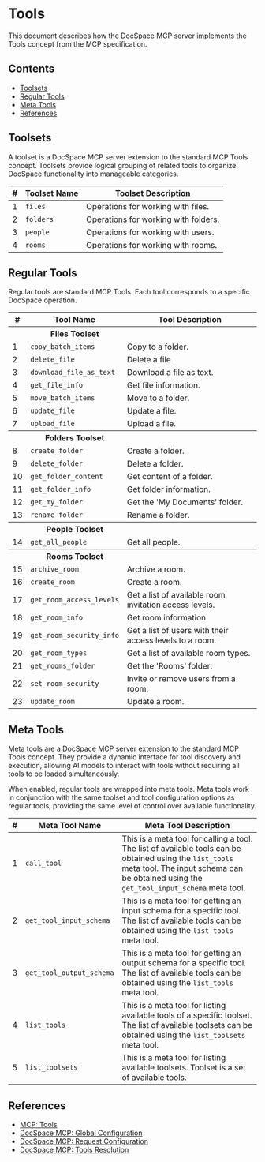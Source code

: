 # Tools

This document describes how the DocSpace MCP server implements the Tools concept
from the MCP specification.

## Contents

- [Toolsets](#toolsets)
- [Regular Tools](#regular-tools)
- [Meta Tools](#meta-tools)
- [References](#references)

## Toolsets

A toolset is a DocSpace MCP server extension to the standard MCP Tools concept.
Toolsets provide logical grouping of related tools to organize
DocSpace functionality into manageable categories.

<!--generate toolsets-start-->

| #   | Toolset Name | Toolset Description                  |
| --- | ------------ | ------------------------------------ |
| 1   | `files`      | Operations for working with files.   |
| 2   | `folders`    | Operations for working with folders. |
| 3   | `people`     | Operations for working with users.   |
| 4   | `rooms`      | Operations for working with rooms.   |

<!--generate toolsets-end-->

## Regular Tools

Regular tools are standard MCP Tools. Each tool corresponds to a specific
DocSpace operation.

<!--generate tools-start-->

<table>
<thead>
<tr><th>#</th><th>Tool Name</th><th>Tool Description</th></tr>
</thead>
<tbody>
<tr><td></td><th scope="rowgroup">Files Toolset</th><td></td></tr>
<tr><td>1</td><td><code>copy_batch_items</code></td><td>Copy to a folder.</td></tr>
<tr><td>2</td><td><code>delete_file</code></td><td>Delete a file.</td></tr>
<tr><td>3</td><td><code>download_file_as_text</code></td><td>Download a file as text.</td></tr>
<tr><td>4</td><td><code>get_file_info</code></td><td>Get file information.</td></tr>
<tr><td>5</td><td><code>move_batch_items</code></td><td>Move to a folder.</td></tr>
<tr><td>6</td><td><code>update_file</code></td><td>Update a file.</td></tr>
<tr><td>7</td><td><code>upload_file</code></td><td>Upload a file.</td></tr>
</tbody>
<tbody>
<tr><td></td><th scope="rowgroup">Folders Toolset</th><td></td></tr>
<tr><td>8</td><td><code>create_folder</code></td><td>Create a folder.</td></tr>
<tr><td>9</td><td><code>delete_folder</code></td><td>Delete a folder.</td></tr>
<tr><td>10</td><td><code>get_folder_content</code></td><td>Get content of a folder.</td></tr>
<tr><td>11</td><td><code>get_folder_info</code></td><td>Get folder information.</td></tr>
<tr><td>12</td><td><code>get_my_folder</code></td><td>Get the 'My Documents' folder.</td></tr>
<tr><td>13</td><td><code>rename_folder</code></td><td>Rename a folder.</td></tr>
</tbody>
<tbody>
<tr><td></td><th scope="rowgroup">People Toolset</th><td></td></tr>
<tr><td>14</td><td><code>get_all_people</code></td><td>Get all people.</td></tr>
</tbody>
<tbody>
<tr><td></td><th scope="rowgroup">Rooms Toolset</th><td></td></tr>
<tr><td>15</td><td><code>archive_room</code></td><td>Archive a room.</td></tr>
<tr><td>16</td><td><code>create_room</code></td><td>Create a room.</td></tr>
<tr><td>17</td><td><code>get_room_access_levels</code></td><td>Get a list of available room invitation access levels.</td></tr>
<tr><td>18</td><td><code>get_room_info</code></td><td>Get room information.</td></tr>
<tr><td>19</td><td><code>get_room_security_info</code></td><td>Get a list of users with their access levels to a room.</td></tr>
<tr><td>20</td><td><code>get_room_types</code></td><td>Get a list of available room types.</td></tr>
<tr><td>21</td><td><code>get_rooms_folder</code></td><td>Get the 'Rooms' folder.</td></tr>
<tr><td>22</td><td><code>set_room_security</code></td><td>Invite or remove users from a room.</td></tr>
<tr><td>23</td><td><code>update_room</code></td><td>Update a room.</td></tr>
</tbody>
</table>

<!--generate tools-end-->

## Meta Tools

Meta tools are a DocSpace MCP server extension to the standard MCP Tools
concept. They provide a dynamic interface for tool discovery and execution,
allowing AI models to interact with tools without requiring all tools to be
loaded simultaneously.

When enabled, regular tools are wrapped into meta tools. Meta tools work in
conjunction with the same toolset and tool configuration options as regular
tools, providing the same level of control over available functionality.

<!--generate meta-tools-start-->

| #   | Meta Tool Name           | Meta Tool Description                                                                                                                                                                           |
| --- | ------------------------ | ----------------------------------------------------------------------------------------------------------------------------------------------------------------------------------------------- |
| 1   | `call_tool`              | This is a meta tool for calling a tool. The list of available tools can be obtained using the `list_tools` meta tool. The input schema can be obtained using the `get_tool_input_schema` meta tool. |
| 2   | `get_tool_input_schema`  | This is a meta tool for getting an input schema for a specific tool. The list of available tools can be obtained using the `list_tools` meta tool.                                                |
| 3   | `get_tool_output_schema` | This is a meta tool for getting an output schema for a specific tool. The list of available tools can be obtained using the `list_tools` meta tool.                                               |
| 4   | `list_tools`             | This is a meta tool for listing available tools of a specific toolset. The list of available toolsets can be obtained using the `list_toolsets` meta tool.                                        |
| 5   | `list_toolsets`          | This is a meta tool for listing available toolsets. Toolset is a set of available tools.                                                                                                        |

<!--generate meta-tools-end-->

## References

- [MCP: Tools]
- [DocSpace MCP: Global Configuration]
- [DocSpace MCP: Request Configuration]
- [DocSpace MCP: Tools Resolution]

<!-- Footnotes -->

[MCP: Tools]: https://modelcontextprotocol.io/specification/2025-06-18/server/tools/

[DocSpace MCP: Global Configuration]: ../configuration/global-configuration.md#mcp-general-options
[DocSpace MCP: Request Configuration]: ../configuration/request-configuration.md#mcp-general-options
[DocSpace MCP: Tools Resolution]: ../configuration/tools-resolution.md
